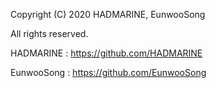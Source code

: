 Copyright (C) 2020 HADMARINE, EunwooSong

All rights reserved.

HADMARINE : https://github.com/HADMARINE

EunwooSong : https://github.com/EunwooSong
